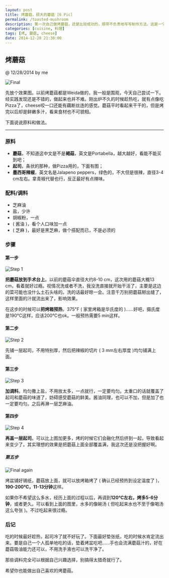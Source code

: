 ```yaml
---
layout: post
title: 烤蘑菇，硕大的蘑菇 [6 Pic]
permalink: /toasted-mushroom
description: 第一次自己做烤蘑菇，还是比较成功的，顺带不负责地写写制作方法。这是一个卖相不太好但是挺好吃的菜。
categories: [cuisine, 料理]
tags: [烤, 蘑菇, cheese]
date: 2014-12-28 21:30:00
---
```


## 烤蘑菇
@ 12/28/2014 by me

![Final](http://lanternd.qiniudn.com/Pic4Post/Cuisine/IMG_7748.JPG "最终版")

先放个效果图。以前烤蘑菇都是Weida做的，我一般是围观，今天自己尝试一下。经实践发现还是不错的，做起来也并不难。刚出炉不久的时候趁热吃，就有点像吃Pizza了，cheese咬一口还能有藕断丝连的感觉。蘑菇平时看起来干干的，但是烤完以后却是鲜嫩多汁，看来食材也不可貌相。

下面说说原料和做法。

------

### 原料

* **蘑菇**，不知道这中文是不是**褐菇**，英文是Portabella，越大越好，看能不能买到吧；
* **起司**，条状的那种，做Pizza用的，下面有图；
* **墨西哥辣椒**，英文名是Jalapeno peppers，绿色的，不大但是很辣，直径3-4 cm左右。拿青椒代替也行，反正最好有点辣味。

### 配料/调料

* 芝麻油
* 盐，少许
* 胡椒粉，一点
* ( 酱油 )，看个人口味加一点
* ( 芝麻 )，最好是黑芝麻，做个搭配而已，不是必须的

### 步骤


#### 第一步

![Step 1](http://lanternd.qiniudn.com/Pic4Post/Cuisine/IMG_7741.JPG "1st Step")

**把蘑菇放到手术台上**。以前的蘑菇伞直径大约8-10 cm，这次用的蘑菇大概13 cm，看着就好过瘾。视情况洗或者不洗，我没洗直接就开始干活了，主要是这边的菜可能也没什么土石头啥的。洗的话最好晾一会。注意千万别把蘑菇掰出缝了，这样里面的汁就流出来了，影响效果。

在这步的时候可以**把烤箱预热**，375℉ ( 家里烤箱是华氏度的 )……好吧，摄氏度是190℃这样，应该200℃也ok。一般预热需要5 min这样。

#### 第二步

![Step 2](http://lanternd.qiniudn.com/Pic4Post/Cuisine/IMG_7742.JPG "2nd Step")

先铺一层起司，不用特别厚，然后把辣椒的切片 ( 3 mm左右厚度 )均匀铺满上面。

#### 第三步

![Step 3](http://lanternd.qiniudn.com/Pic4Post/Cuisine/IMG_7746.JPG "3rd Step")

**加调料**。均匀撒上盐，不用放太多，一点就行，一定要均匀。太重口的话就覆盖了起司和蘑菇的味道了，妨碍感受蘑菇的鲜美。酱油同理，也可以不加，但是加了也一定要均匀。之后再淋一层芝麻油。

#### 第四步

![Step 4](http://lanternd.qiniudn.com/Pic4Post/Cuisine/IMG_7747.JPG "4th Step")

**再盖一层起司**。可以比上图加更多，烤的时候它们会融化然后挤到一起，导致看起来变少了。其实理想的效果是把蘑菇上面全部覆盖满，我这次还是没把握好啊。

##### 第五步

![Final again](http://lanternd.qiniudn.com/Pic4Post/Cuisine/IMG_7750.JPG "Final Step")

烤盆铺好锡纸，蘑菇放上面，就可以放烤箱烤了 ( 确认已经预热到设定温度了 )，**190-200℃，11-13分钟**这样。

如果你不希望这么多水，经历上面的过程以后，再调到**120℃左右，烤多5-6分钟**，或者更久。可以看到上面的图里，水多的像碗汤 ( 但吃起来水也不至于像喝汤这么夸张 )。不过吃起来很过瘾。

### 后记

吃的时候最好趁热，起司冷了就不好玩了。下面最好垫张纸，吃的时候水肯定流出来。要是自己一个人孤单地吃的话，垫着烤盆吃吧……手也会流满蘑菇汁的，好在蘑菇吸油能力还可以，不用洗手液也可以洗干净了。

那些调料完全可以根据自己兴趣选择，别搞得太猎奇就行了。

希望你也能做出自己喜欢的烤蘑菇。